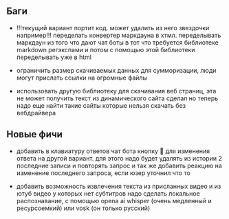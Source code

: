 ## Баги
* !!!текущий вариант портит код. может удалить из него звездочки например!!!
  переделать конвертер маркдауна в хтмл. переделывать маркдаун из того что дают чат боты
  в тот что требуется библиотеке markdown регэкспами и потом с помощью этой библиотеки 
  переделывать уже в html
* ограничить размер скачиваемых данных для сумморизации, люди могут прислать ссылки на огромные файлы

* использовать другую библиотеку для скачивания веб страниц, эта не может получить текст из динамического сайта
    сделал но теперь надо еще найти такие сайты которые нельзя скачать без вебдрайвера





## Новые фичи

* добавить в клавиатуру ответов чат бота кнопку 🎲 для изменения ответа на другой вариант.
  для этого надо будет удалять из истории 2 последние записи и повторять запрос
  и так же добавить реакцию на изменение последнего запроса, если юзер уточнил что то
  
  
* добавить возможность извлечения текста из присланных видео и из ютуб видео у которых нет субтитров
  надо сделать локальное распознавание, с помощью opena ai whisper (очень медленный и ресурсоемкий) или vosk (он только русский)
